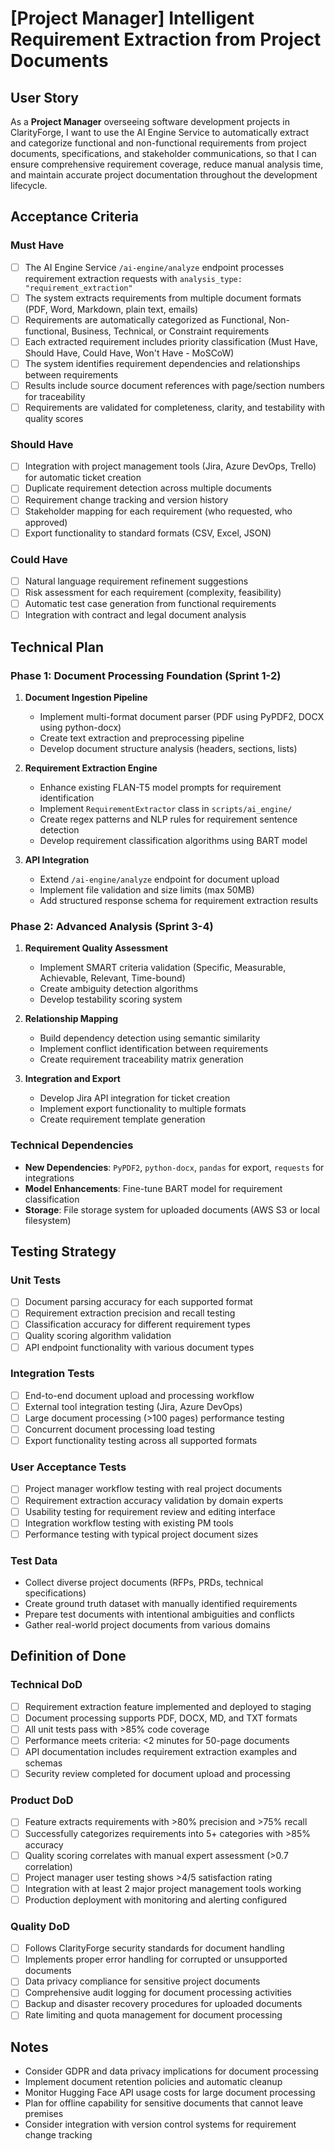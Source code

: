# [Project Manager] Intelligent Requirement Extraction from Project Documents

## User Story
As a **Project Manager** overseeing software development projects in ClarityForge, I want to use the AI Engine Service to automatically extract and categorize functional and non-functional requirements from project documents, specifications, and stakeholder communications, so that I can ensure comprehensive requirement coverage, reduce manual analysis time, and maintain accurate project documentation throughout the development lifecycle.

## Acceptance Criteria

### Must Have
- [ ] The AI Engine Service `/ai-engine/analyze` endpoint processes requirement extraction requests with `analysis_type: "requirement_extraction"`
- [ ] The system extracts requirements from multiple document formats (PDF, Word, Markdown, plain text, emails)
- [ ] Requirements are automatically categorized as Functional, Non-functional, Business, Technical, or Constraint requirements
- [ ] Each extracted requirement includes priority classification (Must Have, Should Have, Could Have, Won't Have - MoSCoW)
- [ ] The system identifies requirement dependencies and relationships between requirements
- [ ] Results include source document references with page/section numbers for traceability
- [ ] Requirements are validated for completeness, clarity, and testability with quality scores

### Should Have
- [ ] Integration with project management tools (Jira, Azure DevOps, Trello) for automatic ticket creation
- [ ] Duplicate requirement detection across multiple documents
- [ ] Requirement change tracking and version history
- [ ] Stakeholder mapping for each requirement (who requested, who approved)
- [ ] Export functionality to standard formats (CSV, Excel, JSON)

### Could Have
- [ ] Natural language requirement refinement suggestions
- [ ] Risk assessment for each requirement (complexity, feasibility)
- [ ] Automatic test case generation from functional requirements
- [ ] Integration with contract and legal document analysis

## Technical Plan

### Phase 1: Document Processing Foundation (Sprint 1-2)
1. **Document Ingestion Pipeline**
   - Implement multi-format document parser (PDF using PyPDF2, DOCX using python-docx)
   - Create text extraction and preprocessing pipeline
   - Develop document structure analysis (headers, sections, lists)

2. **Requirement Extraction Engine**
   - Enhance existing FLAN-T5 model prompts for requirement identification
   - Implement `RequirementExtractor` class in `scripts/ai_engine/`
   - Create regex patterns and NLP rules for requirement sentence detection
   - Develop requirement classification algorithms using BART model

3. **API Integration**
   - Extend `/ai-engine/analyze` endpoint for document upload
   - Implement file validation and size limits (max 50MB)
   - Add structured response schema for requirement extraction results

### Phase 2: Advanced Analysis (Sprint 3-4)
1. **Requirement Quality Assessment**
   - Implement SMART criteria validation (Specific, Measurable, Achievable, Relevant, Time-bound)
   - Create ambiguity detection algorithms
   - Develop testability scoring system

2. **Relationship Mapping**
   - Build dependency detection using semantic similarity
   - Implement conflict identification between requirements
   - Create requirement traceability matrix generation

3. **Integration and Export**
   - Develop Jira API integration for ticket creation
   - Implement export functionality to multiple formats
   - Create requirement template generation

### Technical Dependencies
- **New Dependencies**: `PyPDF2`, `python-docx`, `pandas` for export, `requests` for integrations
- **Model Enhancements**: Fine-tune BART model for requirement classification
- **Storage**: File storage system for uploaded documents (AWS S3 or local filesystem)

## Testing Strategy

### Unit Tests
- [ ] Document parsing accuracy for each supported format
- [ ] Requirement extraction precision and recall testing
- [ ] Classification accuracy for different requirement types
- [ ] Quality scoring algorithm validation
- [ ] API endpoint functionality with various document types

### Integration Tests
- [ ] End-to-end document upload and processing workflow
- [ ] External tool integration testing (Jira, Azure DevOps)
- [ ] Large document processing (>100 pages) performance testing
- [ ] Concurrent document processing load testing
- [ ] Export functionality testing across all supported formats

### User Acceptance Tests
- [ ] Project manager workflow testing with real project documents
- [ ] Requirement extraction accuracy validation by domain experts
- [ ] Usability testing for requirement review and editing interface
- [ ] Integration workflow testing with existing PM tools
- [ ] Performance testing with typical project document sizes

### Test Data
- Collect diverse project documents (RFPs, PRDs, technical specifications)
- Create ground truth dataset with manually identified requirements
- Prepare test documents with intentional ambiguities and conflicts
- Gather real-world project documents from various domains

## Definition of Done

### Technical DoD
- [ ] Requirement extraction feature implemented and deployed to staging
- [ ] Document processing supports PDF, DOCX, MD, and TXT formats
- [ ] All unit tests pass with >85% code coverage
- [ ] Performance meets criteria: <2 minutes for 50-page documents
- [ ] API documentation includes requirement extraction examples and schemas
- [ ] Security review completed for document upload and processing

### Product DoD
- [ ] Feature extracts requirements with >80% precision and >75% recall
- [ ] Successfully categorizes requirements into 5+ categories with >85% accuracy
- [ ] Quality scoring correlates with manual expert assessment (>0.7 correlation)
- [ ] Project manager user testing shows >4/5 satisfaction rating
- [ ] Integration with at least 2 major project management tools working
- [ ] Production deployment with monitoring and alerting configured

### Quality DoD
- [ ] Follows ClarityForge security standards for document handling
- [ ] Implements proper error handling for corrupted or unsupported documents
- [ ] Data privacy compliance for sensitive project documents
- [ ] Comprehensive audit logging for document processing activities
- [ ] Backup and disaster recovery procedures for uploaded documents
- [ ] Rate limiting and quota management for document processing

## Notes
- Consider GDPR and data privacy implications for document processing
- Implement document retention policies and automatic cleanup
- Monitor Hugging Face API usage costs for large document processing
- Plan for offline capability for sensitive documents that cannot leave premises
- Consider integration with version control systems for requirement change tracking
